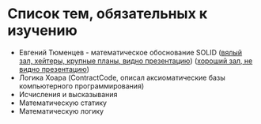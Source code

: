 # Список тем, обязательных к изучению

* Евгений Тюменцев - математическое обоснование SOLID ([вялый зал, хейтеры, крупные планы, видно презентацию](https://www.youtube.com/watch?v=CmCEdVrZQAE)) ([хороший зал, не видно презентацию](https://www.youtube.com/watch?v=2rCc3j6_gZs))
* Логика Хоара (ContractCode, описал аксиоматические базы компьютерного программирования)
* Исчисления и высказывания
* Математическую статику
* Математическую логику
